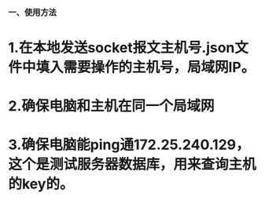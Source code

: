 ### 一、使用方法
# 1.在本地发送socket报文主机号.json文件中填入需要操作的主机号，局域网IP。
# 2.确保电脑和主机在同一个局域网
# 3.确保电脑能ping通172.25.240.129，这个是测试服务器数据库，用来查询主机的key的。